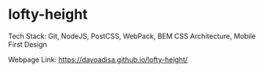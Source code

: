 # lofty-height

Tech Stack: Git, NodeJS, PostCSS, WebPack, BEM CSS Architecture, Mobile First Design

Webpage Link: https://dayoadisa.github.io/lofty-height/
